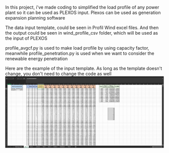 In this project, i've made coding to simplified the load profile of any power plant so it can be used as PLEXOS input. Plexos can be used as generation expansion planning software

The data input template, could be seen in Profil Wind excel files. And then the output could be seen in wind_profile_csv folder, which will be used as the input of PLEXOS

profile_avgcf.py is used to make load profile by using capacity factor, meanwhile profile_penetration.py is used when we want to consider the renewable energy penetration

Here are the example of the input template. As long as the template doesn't change, you don't need to change the code as well
![image alt text](https://github.com/prasetyown/Plexos-Input/blob/master/images/input_template.JPG)
